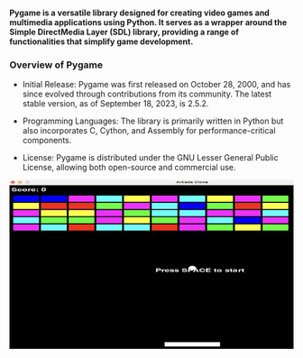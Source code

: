 #### Pygame is a versatile library designed for creating video games and multimedia applications using Python. It serves as a wrapper around the Simple DirectMedia Layer (SDL) library, providing a range of functionalities that simplify game development.

### Overview of Pygame

- Initial Release: Pygame was first released on October 28, 2000, and has since evolved through contributions from its community. The latest stable version, as of September 18, 2023, is 2.5.2.

- Programming Languages: The library is primarily written in Python but also incorporates C, Cython, and Assembly for performance-critical components.

- License: Pygame is distributed under the GNU Lesser General Public License, allowing both open-source and commercial use.

<img src = "arkade.png" width = "600" height = "300">